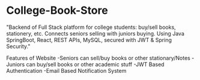 # College-Book-Store
"Backend of Full Stack platform for college students: buy/sell books, stationery, etc. Connects seniors selling with juniors buying. Using Java SpringBoot, React, REST APIs, MySQL, secured with JWT &amp; Spring Security."


Features of Website
-Seniors can sell/buy books or other stationary/Notes
-Juniors can buy/sell books or other academic stuff
-JWT Based Authentication
-Email Based Notification System 
